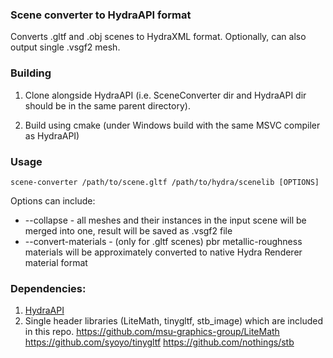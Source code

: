 ### Scene converter to HydraAPI format

Converts .gltf and .obj scenes to HydraXML format. Optionally, can also output single .vsgf2 mesh.

### Building

1. Clone alongside HydraAPI (i.e. SceneConverter dir and HydraAPI dir should be in the same parent directory).

2. Build using cmake (under Windows build with the same MSVC compiler as HydraAPI)

### Usage

```shell
scene-converter /path/to/scene.gltf /path/to/hydra/scenelib [OPTIONS]
```
Options can include:
* --collapse - all meshes and their instances in the input scene will be merged into one, result will be saved as .vsgf2 file
* --convert-materials - (only for .gltf scenes) pbr metallic-roughness materials will be approximately converted to native Hydra Renderer material format

### Dependencies:
1. [HydraAPI](https://github.com/Ray-Tracing-Systems/HydraAPI)
2. Single header libraries (LiteMath, tinygltf, stb_image) which are included in this repo.
    https://github.com/msu-graphics-group/LiteMath
    https://github.com/syoyo/tinygltf
    https://github.com/nothings/stb


